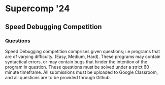 # Supercomp '24
## Speed Debugging Competition
### Questions

Speed Debugging competition comprises given questions; i.e programs that are of varying difficulty. (Easy, Medium, Hard). These programs may contain syntactical errors, or may contain bugs that hinder the intention of the program in question. These questions must be solved under a strict 60 minute timeframe. All submissions must be uploaded to Google Classroom, and all questions are to be provided through Github.

